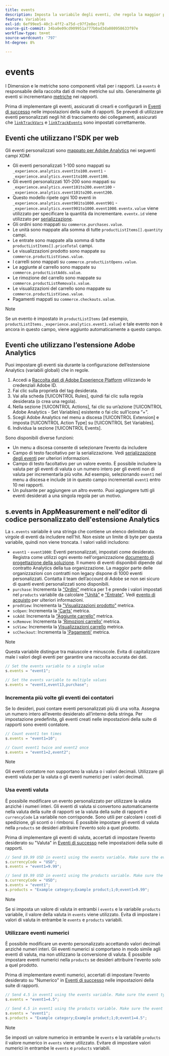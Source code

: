```yaml
---
title: events
description: Imposta la variabile degli eventi, che regola la maggior parte delle metriche sul sito.
feature: Variables
exl-id: 6ef99ee5-40c3-4ff2-a75d-c97f2e8ec1f8
source-git-commit: 34ba0e09cd909951a777b0ad3da080958633f97e
workflow-type: tm+mt
source-wordcount: '797'
ht-degree: 8%

---
```


# events

I Dimension e le metriche sono componenti vitali per i rapporti. La `events` è responsabile della raccolta dati di molte metriche sul sito. Generalmente gli eventi si incrementano [metriche](/help/components/metrics/overview.md) nei rapporti.

Prima di implementare gli eventi, assicurati di crearli e configurarli in [Eventi di successo](/help/admin/admin/c-manage-report-suites/c-edit-report-suites/conversion-var-admin/c-success-events/success-event.md) nelle impostazioni della suite di rapporti. Se prevedi di utilizzare eventi personalizzati negli hit di tracciamento dei collegamenti, assicurati che [`linkTrackVars`](../../config-vars/linktrackvars.md) e [`linkTrackEvents`](../../config-vars/linktrackevents.md) sono impostati correttamente.

## Eventi che utilizzano l’SDK per web

Gli eventi personalizzati sono [mappato per Adobe Analytics](https://experienceleague.adobe.com/docs/analytics/implementation/aep-edge/variable-mapping.html?lang=it) nei seguenti campi XDM:

* Gli eventi personalizzati 1-100 sono mappati su `_experience.analytics.event1to100.event1` - `_experience.analytics.event1to100.event100`.
* Gli eventi personalizzati 101-200 sono mappati su `_experience.analytics.event101to200.event100` - `_experience.analytics.event101to200.event200`.
* Questo modello ripete ogni 100 eventi in `_experience.analytics.event901to1000.event901` - `_experience.analytics.event901to1000.event1000`. `eventx.value` viene utilizzato per specificare la quantità da incrementare. `eventx.id` viene utilizzato per [serializzazione](event-serialization.md).
* Gli ordini sono mappati su `commerce.purchases.value`.
* Le unità sono mappate alla somma di tutte `productListItems[].quantity` campi.
* Le entrate sono mappate alla somma di tutte `productListItems[].priceTotal` campi.
* Le visualizzazioni prodotto sono mappate su `commerce.productListViews.value`.
* I carrelli sono mappati su `commerce.productListOpens.value`.
* Le aggiunte al carrello sono mappate su `commerce.productListAdds.value`.
* Le rimozione del carrello sono mappate su `commerce.productListRemovals.value`.
* Le visualizzazioni del carrello sono mappate su `commerce.productListViews.value`.
* Pagamenti mappati su `commerce.checkouts.value`.

>[!NOTE]
>
>Se un evento è impostato in `productListItems` (ad esempio, `productListItems._experience.analytics.event1.value`) e tale evento non è ancora in questo campo, viene aggiunto automaticamente a questo campo.

## Eventi che utilizzano l’estensione Adobe Analytics

Puoi impostare gli eventi sia durante la configurazione dell’estensione Analytics (variabili globali) che in regole.

1. Accedi a [Raccolta dati di Adobe Experience Platform](https://experience.adobe.com/data-collection) utilizzando le credenziali Adobe ID.
2. Fai clic sulla proprietà del tag desiderata.
3. Vai alla scheda [!UICONTROL Rules], quindi fai clic sulla regola desiderata (o crea una regola).
4. Nella sezione [!UICONTROL Actions], fai clic su un’azione [!UICONTROL Adobe Analytics - Set Variables] esistente o fai clic sull’icona “+”.
5. Scegli Adobe Analytics nel menu a discesa [!UICONTROL Extension] e imposta [!UICONTROL Action Type] su [!UICONTROL Set Variables].
6. Individua la sezione [!UICONTROL Events].

Sono disponibili diverse funzioni:

* Un menu a discesa consente di selezionare l’evento da includere
* Campo di testo facoltativo per la serializzazione. Vedi [serializzazione degli eventi](event-serialization.md) per ulteriori informazioni.
* Campo di testo facoltativo per un valore evento. È possibile includere la valuta per gli eventi di valuta o un numero intero per gli eventi non di valuta per incrementarla più volte. Ad esempio, selezionando `event1` nel menu a discesa e include `10` in questo campo incrementali `event1` entro 10 nei rapporti.
* Un pulsante per aggiungere un altro evento. Puoi aggiungere tutti gli eventi desiderati a una singola regola per un motivo.

## s.events in AppMeasurement e nell&#39;editor di codice personalizzato dell&#39;estensione Analytics

La `s.events` variabile è una stringa che contiene un elenco delimitato da virgole di eventi da includere nell&#39;hit. Non esiste un limite di byte per questa variabile, quindi non viene troncata. I valori validi includono:

* `event1` - `event1000`: Eventi personalizzati, impostati come desiderato. Registra come utilizzi ogni evento nell&#39;organizzazione [documento di progettazione della soluzione](../../../prepare/solution-design.md). Il numero di eventi disponibili dipende dal contratto Analytics della tua organizzazione. La maggior parte delle organizzazioni con contratti non legacy dispone di 1000 eventi personalizzati. Contatta il team dell’account di Adobe se non sei sicuro di quanti eventi personalizzati sono disponibili.
* `purchase`: Incrementa la [&quot;Ordini&quot;](/help/components/metrics/orders.md) metrica per 1 e prende i valori impostati nel `products` variabile da calcolare [&quot;Unità&quot;](/help/components/metrics/units.md) e [&quot;Entrate&quot;](/help/components/metrics/revenue.md). Vedi [evento di acquisto](event-purchase.md) per ulteriori informazioni.
* `prodView`: Incrementa la [&quot;Visualizzazioni prodotto&quot;](/help/components/metrics/product-views.md) metrica.
* `scOpen`: Incrementa la [&#39;Carts&#39;](/help/components/metrics/carts.md) metrica.
* `scAdd`: Incrementa la [&quot;Aggiunte carrello&quot;](/help/components/metrics/cart-additions.md) metrica.
* `scRemove`: Incrementa la [&#39;Rimozioni carrello&#39;](/help/components/metrics/cart-removals.md) metrica.
* `scView`: Incrementa la [Visualizzazioni carrello](/help/components/metrics/cart-views.md) metrica.
* `scCheckout`: Incrementa la [&#39;Pagamenti&#39;](/help/components/metrics/checkouts.md) metrica.

>[!NOTE]
>
>Questa variabile distingue tra maiuscole e minuscole. Evita di capitalizzare male i valori degli eventi per garantire una raccolta accurata dei dati.

```js
// Set the events variable to a single value
s.events = "event1";

// Set the events variable to multiple values
s.events = "event1,event13,purchase";
```

### Incrementa più volte gli eventi dei contatori

Se lo desideri, puoi contare eventi personalizzati più di una volta. Assegna un numero intero all’evento desiderato all’interno della stringa. Per impostazione predefinita, gli eventi creati nelle impostazioni della suite di rapporti sono eventi contatore.

```js
// Count event1 ten times
s.events = "event1=10";

// Count event1 twice and event2 once
s.events = "event1=2,event2";
```

>[!NOTE]
>
>Gli eventi contatore non supportano la valuta o i valori decimali. Utilizzare gli eventi valuta per la valuta o gli eventi numerici per i valori decimali.

### Usa eventi valuta

È possibile modificare un evento personalizzato per utilizzare la valuta anziché i numeri interi. Gli eventi di valuta si convertono automaticamente nella valuta della suite di rapporti se la valuta della suite di rapporti e `currencyCode` La variabile non corrisponde. Sono utili per calcolare i costi di spedizione, gli sconti o i rimborsi. È possibile impostare gli eventi di valuta nella `products` se desideri attribuire l&#39;evento solo a quel prodotto.

Prima di implementare gli eventi di valuta, accertati di impostare l’evento desiderato su &quot;Valuta&quot; in [Eventi di successo](/help/admin/admin/c-manage-report-suites/c-edit-report-suites/conversion-var-admin/c-success-events/success-event.md) nelle impostazioni della suite di rapporti.

```js
// Send $9.99 USD in event1 using the events variable. Make sure the event type for event1 is Currency in Report suite settings
s.currencyCode = "USD";
s.events = "event1=9.99";

// Send $9.99 USD in event1 using the products variable. Make sure the event type for event1 is Currency in Report suite settings
s.currencyCode = "USD";
s.events = "event1";
s.products = "Example category;Example product;1;0;event1=9.99";
```

>[!NOTE]
>
>Se si imposta un valore di valuta in entrambi i `events` e la variabile `products` variabile, il valore della valuta in `events` viene utilizzato. Evita di impostare i valori di valuta in entrambe le `events` e `products` variabili.

### Utilizzare eventi numerici

È possibile modificare un evento personalizzato accettando valori decimali anziché numeri interi. Gli eventi numerici si comportano in modo simile agli eventi di valuta, ma non utilizzano la conversione di valuta. È possibile impostare eventi numerici nella `products` se desideri attribuire l&#39;evento solo a quel prodotto.

Prima di implementare eventi numerici, accertati di impostare l’evento desiderato su &quot;Numerico&quot; in [Eventi di successo](/help/admin/admin/c-manage-report-suites/c-edit-report-suites/conversion-var-admin/c-success-events/success-event.md) nelle impostazioni della suite di rapporti.

```js
// Send 4.5 in event1 using the events variable. Make sure the event type for event1 is Numeric in Report suite settings
s.events = "event1=4.5";

// Send 4.5 in event1 using the products variable. Make sure the event type for event1 is Numeric in Report suite settings
s.events = "event1";
s.products = "Example category;Example product;1;0;event1=4.5";
```

>[!NOTE]
>
>Se imposti un valore numerico in entrambe le `events` e la variabile `products` il valore numerico in `events` viene utilizzato. Evitare di impostare valori numerici in entrambe le `events` e `products` variabili.
